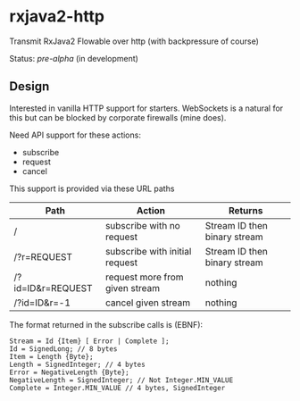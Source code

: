 # rxjava2-http
Transmit RxJava2 Flowable over http (with backpressure of course)

Status: *pre-alpha* (in development)

## Design

Interested in vanilla HTTP support for starters. WebSockets is a natural for this but can be blocked by corporate firewalls (mine does).

Need API support for these actions:

* subscribe
* request
* cancel

This support is provided via these URL paths

Path | Action | Returns
--- | --- | ---
/   | subscribe with no request | Stream ID then binary stream
/?r=REQUEST | subscribe with initial request | Stream ID then binary stream
/?id=ID&r=REQUEST | request more from given stream | nothing
/?id=ID&r=-1 | cancel given stream | nothing

The format returned in the subscribe calls is (EBNF):

```
Stream = Id {Item} [ Error | Complete ];
Id = SignedLong; // 8 bytes
Item = Length {Byte};
Length = SignedInteger; // 4 bytes
Error = NegativeLength {Byte};
NegativeLength = SignedInteger; // Not Integer.MIN_VALUE
Complete = Integer.MIN_VALUE // 4 bytes, SignedInteger
```
